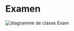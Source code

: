 # Examen
![diagramme de classe Exam](https://user-images.githubusercontent.com/116175244/205140454-f77beb0f-da8d-4c06-ad0e-82f36a27a0a2.png)
